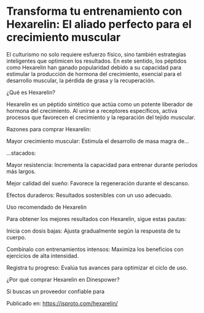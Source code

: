 # Transforma tu entrenamiento con Hexarelin: El aliado perfecto para el crecimiento muscular

El culturismo no solo requiere esfuerzo físico, sino también estrategias inteligentes que optimicen los resultados. En este sentido, los péptidos como Hexarelin han ganado popularidad debido a su capacidad para estimular la producción de hormona del crecimiento, esencial para el desarrollo muscular, la pérdida de grasa y la recuperación.



¿Qué es Hexarelin?



Hexarelin es un péptido sintético que actúa como un potente liberador de hormona del crecimiento. Al unirse a receptores específicos, activa procesos que favorecen el crecimiento y la reparación del tejido muscular.



Razones para comprar Hexarelin:




Mayor crecimiento muscular: Estimula el desarrollo de masa magra de...

...stacados:




Mayor resistencia: Incrementa la capacidad para entrenar durante períodos más largos.



Mejor calidad del sueño: Favorece la regeneración durante el descanso.



Efectos duraderos: Resultados sostenibles con un uso adecuado.




Uso recomendado de Hexarelin



Para obtener los mejores resultados con Hexarelin, sigue estas pautas:




Inicia con dosis bajas: Ajusta gradualmente según la respuesta de tu cuerpo.



Combínalo con entrenamientos intensos: Maximiza los beneficios con ejercicios de alta intensidad.



Registra tu progreso: Evalúa tus avances para optimizar el ciclo de uso.




¿Por qué comprar Hexarelin en Dinespower?



Si buscas un proveedor confiable para

Publicado en: https://isproto.com/hexarelin/